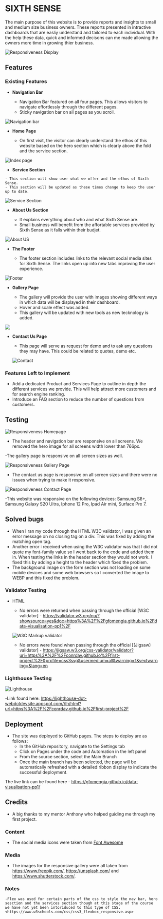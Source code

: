 
# SIXTH SENSE

The main purpose of this website is to provide reports and insights to small and medium size business owners. These reports presented in intractive dashboards that are easliy understand and tailored to each individual. With the help these data, quick and informed decisons can me made allowing the owners more time in growing thier business.  


![Responsiveness Display](/assets/images/sixthsense-eeponsive-view.png)

## Features

### Existing Features

- __Navigation Bar__

  - Navigation Bar featured on all four pages. This allows visitors to navigate effortlessly through the different pages.
  - Sticky navigation bar on all pages as you scroll.

![Navigation bar](/assets/images/sixthsense-nav-bar.png)

- __Home Page__

  - On first visit, the visitor can clearly understand the ethos of this website based on the hero section which is clearly above the fold and the service section. 

![Index page](/assets/images/sixthsense-desktop.png)

   - __Service Section__

    - This section will show user what we offer and the ethos of Sixth Sense.
    - This section will be updated as these times change to keep the user up to date.

  ![Service Section](/assets/images/sixthsense-service-section.png)

  - __About Us Section__
   
    - It explains everything about who and what Sixth Sense are. 
    - Small business will benefit from the affortable services provided by Sixth Sense as it falls within their budjet. 
  
  ![About US](/assets/images/sixthsense-about-us.png)
  


- __The Footer__

  - The footer section includes links to the relevant social media sites for Sixth Sense. The links open up into new tabs improving the user experience.  

![Footer](/assets/images/sixthsense-footer.png)

- __Gallery Page__

  - The gallery will provide the user with  images showing different ways in which data will be displayed in their dashboard.
  - Hover and scale effect was added.
  - This gallery will be updated with new tools as new tecknology is added.

 ![](/assets/images/sixthsense-gallerypage.png)
 
 
- __Contact Us Page__

  - This page will serve as request for demo and to ask any questions they may have. This could be related to quotes, demo etc. 

  ![Contact](/assets/images/sixthsense-contact-us.png)
  

### Features Left to Implement

- Add a dedicated Product and Services Page to outline in depth the different services we provide. This will help attract more customers and for search engine ranking. 
- Introduce an FAQ section to reduce the number of questions from customers. 
  
## Testing

![Responsiveness Homepage](/assets/images/sixthsense-eeponsive-view.png)

- The header and navigation bar are responsive on all screens. We removed the hero image for all screens width lower than 766px. 

-The gallery page is responsive on all screen sizes as well. 

![Responsiveness Gallery Page](/assets/images/sixthsense-reponsive-gallery.png)

- The contact us page is responsive on all screen sizes and there were no issues when trying to make it responsive.

![Responsiveness Contact Page](/assets/images/sixthsense-reponsive-contactus.png)

-This website was responsive on the following devices: Samsung S8+, Samsung Galaxy S20 Ultra, Iphone 12 Pro, Ipad Air mini, Surface Pro 7.

## Solved bugs

 - When I ran my code through the HTML W3C validator, I was given an error message on no closing tag on a div. This was fixed by adding the matching open tag.
 - Another error i received when using the W3C validator was that I did not quote my font-family value so I went back to the code and added them in.
When testing the links in the header section they would not work. I fixed this by adding a height to the header which fixed the problem.
 - The background image on the form section was not loading on some mobile devices and some web browsers so I converted the image to WEBP and this fixed the problem.


### Validator Testing

- HTML
  - No errors were returned when passing through the official [W3C validator] - <https://validator.w3.org/nu/?showsource=yes&doc=https%3A%2F%2Fgfomengia.github.io%2Fdata-visualisation-pp1%2F>
  
  ![W3C Markup validator](/assets/images/sixthsense-W3C-markup-validator.png)

  - No errors were found when passing through the official [(Jigsaw) validator] - <https://jigsaw.w3.org/css-validator/validator?uri=https%3A%2F%2Fconrdav.github.io%2Ffirst-project%2F&profile=css3svg&usermedium=all&warning=1&vextwarning=&lang=en>

### Lighthouse Testing

![Lighthouse](/assets/images/lighthouse.webp)

-Link found here: <https://lighthouse-dot-webdotdevsite.appspot.com//lh/html?url=https%3A%2F%2Fconrdav.github.io%2Ffirst-project%2F>


## Deployment

- The site was deployed to GitHub pages. The steps to deploy are as follows:
  - In the GitHub repository, navigate to the Settings tab
  - Click on Pages under the code and Automation in the left panel
  - From the source section, select the Main Branch
  - Once the main branch has been selected, the page will be automatically refreshed with a detailed ribbon display to indicate the successful deployment.

The live link can be found here - <https://gfomengia.github.io/data-visualisation-pp1/>

## Credits

- A big thanks to my mentor Anthony who helped guiding me through my first project.

### Content

- The social media icons were taken from [Font Awesome](https://fontawesome.com/)


### Media

- The images for the responsive gallery were all taken from <https://www.freepik.com/>, <https://unsplash.com/> and <https://www.shutterstock.com/>.
  
### Notes
    -Flex was used for certain parts of the css to style the nav bar, hero sesction and the services section though at this stage of the course we have not yet been intoriduced to this type of CSS. <https://www.w3schools.com/css/css3_flexbox_responsive.asp>
